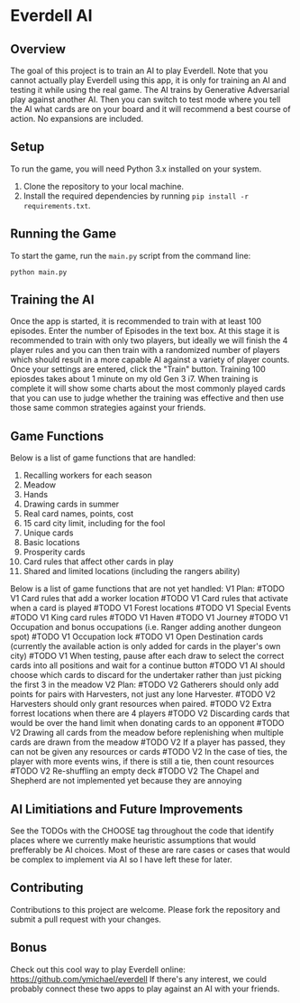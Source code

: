 Everdell AI
============

Overview
--------
The goal of this project is to train an AI to play Everdell. Note that you cannot actually play Everdell using this app, it is only for training an AI and testing it while using the real game. The AI trains by Generative Adversarial play against another AI. Then you can switch to test mode where you tell the AI what cards are on your board and it will recommend a best course of action. No expansions are included.

Setup
-----
To run the game, you will need Python 3.x installed on your system.

1. Clone the repository to your local machine.
2. Install the required dependencies by running `pip install -r requirements.txt`.

Running the Game
----------------
To start the game, run the `main.py` script from the command line:

```
python main.py
```

Training the AI
---------------
Once the app is started, it is recommended to train with at least 100 episodes.
Enter the number of Episodes in the text box.
At this stage it is recommended to train with only two players, but ideally we will finish the 4 player rules and you can then train with a randomized number of players which should result in a more capable AI against a variety of player counts.
Once your settings are entered, click the "Train" button.
Training 100 epiosdes takes about 1 minute on my old Gen 3 i7.
When training is complete it will show some charts about the most commonly played cards that you can use to judge whether the training was effective and then use those same common strategies against your friends. 

Game Functions
---------------
Below is a list of game functions that are handled:

1. Recalling workers for each season
2. Meadow
3. Hands
4. Drawing cards in summer
5. Real card names, points, cost
6. 15 card city limit, including for the fool
7. Unique cards
8. Basic locations
9. Prosperity cards
10. Card rules that affect other cards in play
11. Shared and limited locations (including the rangers ability)

Below is a list of game functions that are not yet handled:
V1 Plan:
#TODO V1 Card rules that add a worker location
#TODO V1 Card rules that activate when a card is played
#TODO V1 Forest locations
#TODO V1 Special Events
#TODO V1 King card rules
#TODO V1 Haven
#TODO V1 Journey
#TODO V1 Occupation and bonus occupations (i.e. Ranger adding another dungeon spot)
#TODO V1 Occupation lock
#TODO V1 Open Destination cards (currently the available action is only added for cards in the player's own city)
#TODO V1 When testing, pause after each draw to select the correct cards into all positions and wait for a continue button
#TODO V1 AI should choose which cards to discard for the undertaker rather than just picking the first 3 in the meadow
V2 Plan:
#TODO V2 Gatherers should only add points for pairs with Harvesters, not just any lone Harvester.
#TODO V2 Harvesters should only grant resources when paired.
#TODO V2 Extra forrest locations when there are 4 players
#TODO V2 Discarding cards that would be over the hand limit when donating cards to an opponent
#TODO V2 Drawing all cards from the meadow before replenishing when multiple cards are drawn from the meadow
#TODO V2 If a player has passed, they can not be given any resources or cards
#TODO V2 In the case of ties, the player with more events wins, if there is still a tie, then count resources
#TODO V2 Re-shuffling an empty deck
#TODO V2 The Chapel and Shepherd are not implemented yet because they are annoying

AI Limitiations and Future Improvements
---------------
See the TODOs with the CHOOSE tag throughout the code that identify places where we currently make heuristic assumptions that would prefferably be AI choices. Most of these are rare cases or cases that would be complex to implement via AI so I have left these for later.

Contributing
------------
Contributions to this project are welcome. Please fork the repository and submit a pull request with your changes.

Bonus
------------
Check out this cool way to play Everdell online: https://github.com/ymichael/everdell
If there's any interest, we could probably connect these two apps to play against an AI with your friends. 
